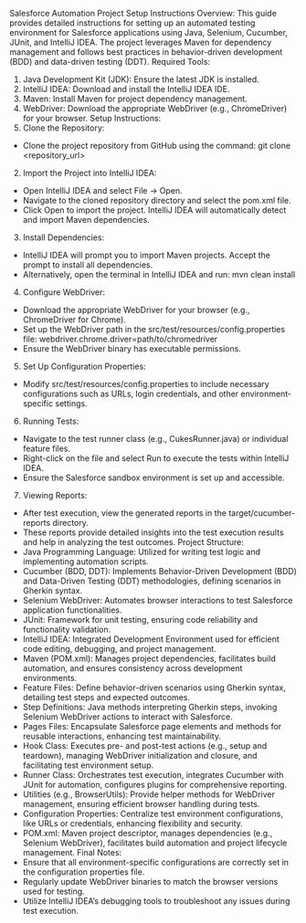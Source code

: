 Salesforce Automation Project Setup Instructions
Overview: This guide provides detailed instructions for setting up an automated testing environment for Salesforce applications using Java, Selenium, Cucumber, JUnit, and IntelliJ IDEA. 
The project leverages Maven for dependency management and follows best practices in behavior-driven development (BDD) and data-driven testing (DDT).
Required Tools:
1.	Java Development Kit (JDK): Ensure the latest JDK is installed.
2.	IntelliJ IDEA: Download and install the IntelliJ IDEA IDE.
3.	Maven: Install Maven for project dependency management.
4.	WebDriver: Download the appropriate WebDriver (e.g., ChromeDriver) for your browser.
Setup Instructions:
1.	Clone the Repository:
*	Clone the project repository from GitHub using the command:
git clone <repository_url>
2.	Import the Project into IntelliJ IDEA:
*	Open IntelliJ IDEA and select File -> Open.
*	Navigate to the cloned repository directory and select the pom.xml file.
*	Click Open to import the project. IntelliJ IDEA will automatically detect and import Maven dependencies.
3.	Install Dependencies:
*	IntelliJ IDEA will prompt you to import Maven projects. Accept the prompt to install all dependencies.
*	Alternatively, open the terminal in IntelliJ IDEA and run:
mvn clean install
4.	Configure WebDriver:
*	Download the appropriate WebDriver for your browser (e.g., ChromeDriver for Chrome).
*	Set up the WebDriver path in the src/test/resources/config.properties file:
webdriver.chrome.driver=path/to/chromedriver
*	Ensure the WebDriver binary has executable permissions.

5.	Set Up Configuration Properties:
*	Modify src/test/resources/config.properties to include necessary configurations such as URLs, login credentials, and other environment-specific settings.
6.	Running Tests:
*	Navigate to the test runner class (e.g., CukesRunner.java) or individual feature files.
*	Right-click on the file and select Run to execute the tests within IntelliJ IDEA.
*	Ensure the Salesforce sandbox environment is set up and accessible.
7.	Viewing Reports:
*	After test execution, view the generated reports in the target/cucumber-reports directory.
*	These reports provide detailed insights into the test execution results and help in analyzing the test outcomes.
Project Structure:
*	Java Programming Language: Utilized for writing test logic and implementing automation scripts.
*	Cucumber (BDD, DDT): Implements Behavior-Driven Development (BDD) and Data-Driven Testing (DDT) methodologies, defining scenarios in Gherkin syntax.
*	Selenium WebDriver: Automates browser interactions to test Salesforce application functionalities.
*	JUnit: Framework for unit testing, ensuring code reliability and functionality validation.
*	IntelliJ IDEA: Integrated Development Environment used for efficient code editing, debugging, and project management.
*	Maven (POM.xml): Manages project dependencies, facilitates build automation, and ensures consistency across development environments.
*	Feature Files: Define behavior-driven scenarios using Gherkin syntax, detailing test steps and expected outcomes.
*	Step Definitions: Java methods interpreting Gherkin steps, invoking Selenium WebDriver actions to interact with Salesforce.
*	Pages Files: Encapsulate Salesforce page elements and methods for reusable interactions, enhancing test maintainability.
*	Hook Class: Executes pre- and post-test actions (e.g., setup and teardown), managing WebDriver initialization and closure, and facilitating test environment setup.
*	Runner Class: Orchestrates test execution, integrates Cucumber with JUnit for automation, configures plugins for comprehensive reporting.
*	Utilities (e.g., BrowserUtils): Provide helper methods for WebDriver management, ensuring efficient browser handling during tests.
*	Configuration Properties: Centralize test environment configurations, like URLs or credentials, enhancing flexibility and security.
*	POM.xml: Maven project descriptor, manages dependencies (e.g., Selenium WebDriver), facilitates build automation and project lifecycle management.
Final Notes:
*	Ensure that all environment-specific configurations are correctly set in the configuration properties file.
*	Regularly update WebDriver binaries to match the browser versions used for testing.
*	Utilize IntelliJ IDEA’s debugging tools to troubleshoot any issues during test execution.

